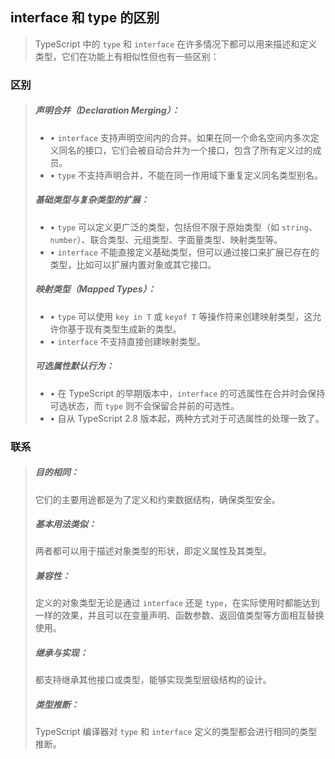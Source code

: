 ## interface 和 type 的区别

> TypeScript 中的 `type` 和 `interface` 在许多情况下都可以用来描述和定义类型，它们在功能上有相似性但也有一些区别：

### 区别

> ##### **声明合并（Declaration Merging）**：
>
> - • `interface` 支持声明空间内的合并。如果在同一个命名空间内多次定义同名的接口，它们会被自动合并为一个接口，包含了所有定义过的成员。
> - • `type` 不支持声明合并，不能在同一作用域下重复定义同名类型别名。
>
> ##### **基础类型与复杂类型的扩展**：
>
> - • `type` 可以定义更广泛的类型，包括但不限于原始类型（如 `string`、`number`）、联合类型、元组类型、字面量类型、映射类型等。
> - • `interface` 不能直接定义基础类型，但可以通过接口来扩展已存在的类型，比如可以扩展内置对象或其它接口。
>
> ##### **映射类型（Mapped Types）**：
>
> - • `type` 可以使用 `key in T` 或 `keyof T` 等操作符来创建映射类型，这允许你基于现有类型生成新的类型。
> - • `interface` 不支持直接创建映射类型。
>
> ##### **可选属性默认行为**：
>
> - • 在 TypeScript 的早期版本中，`interface` 的可选属性在合并时会保持可选状态，而 `type` 则不会保留合并前的可选性。
> - • 自从 TypeScript 2.8 版本起，两种方式对于可选属性的处理一致了。

### 联系

> ##### **目的相同**：
>
> 它们的主要用途都是为了定义和约束数据结构，确保类型安全。
>
> ##### **基本用法类似**：
>
> 两者都可以用于描述对象类型的形状，即定义属性及其类型。
>
> ##### **兼容性**：
>
> 定义的对象类型无论是通过 `interface` 还是 `type`，在实际使用时都能达到一样的效果，并且可以在变量声明、函数参数、返回值类型等方面相互替换使用。
>
> ##### **继承与实现**：
>
> 都支持继承其他接口或类型，能够实现类型层级结构的设计。
>
> ##### **类型推断**：
>
> TypeScript 编译器对 `type` 和 `interface` 定义的类型都会进行相同的类型推断。


